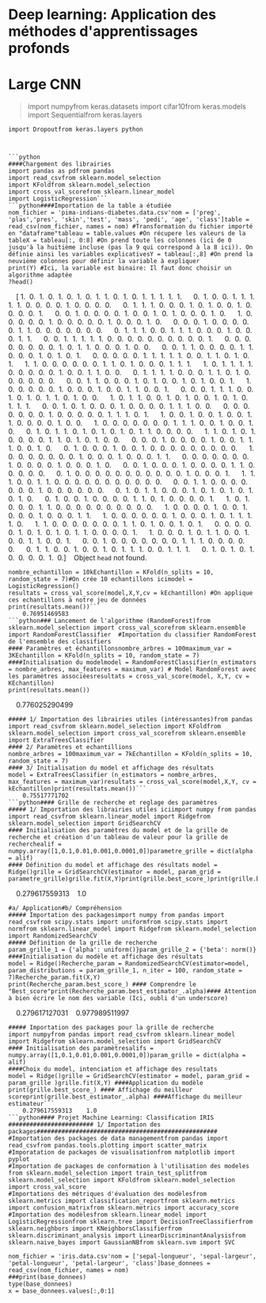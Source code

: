# Deep learning: Application des méthodes d'apprentissages profonds


# Large CNN 

> import numpyfrom keras.datasets
> import cifar10from keras.models 
> import Sequentialfrom keras.layers 



``` import Densefrom keras.layers 
import Dropoutfrom keras.layers python



```python
####Chargement des librairies 
import pandas as pdfrom pandas 
import read_csvfrom sklearn.model_selection
import KFoldfrom sklearn.model_selection 
import cross_val_scorefrom sklearn.linear_model 
import LogisticRegression```
```python####Importation de la table a étudiée
nom_fichier = 'pima-indians-diabetes.data.csv'nom = ['preg', 'plas','pres', 'skin','test', 'mass', 'pedi', 'age', 'class']table = read_csv(nom_fichier, names = nom) #Transformation du fichier importé en "dataframe"tableau = table.values #On récupere les valeurs de la tableX = tableau[:, 0:8] #On prend toute les colonnes (ici de 0 jusqu'à la huitième incluse (pas la 9 qui correspond à la 8 ici)). On définie ainsi les variables explicativesY = tableau[:,8] #On prend la neuvième colonnes pour définir la variable à expliquer
print(Y) #Ici, la variable est binaire: Il faut donc choisir un algorithme adaptée
?head()

```
    [ 1.  0.  1.  0.  1.  0.  1.  0.  1.  1.  0.  1.  0.  1.  1.  1.  1.  1.      0.  1.  0.  0.  1.  1.  1.  1.  1.  0.  0.  0.  0.  1.  0.  0.  0.  0.      0.  1.  1.  1.  0.  0.  0.  1.  0.  1.  0.  0.  1.  0.  0.  0.  0.  1.      0.  0.  1.  0.  0.  0.  0.  1.  0.  0.  1.  0.  1.  0.  0.  0.  1.  0.      1.  0.  0.  0.  0.  0.  1.  0.  0.  0.  0.  0.  1.  0.  0.  0.  1.  0.      0.  0.  0.  1.  0.  0.  0.  0.  0.  1.  1.  0.  0.  0.  0.  0.  0.  0.      0.  1.  1.  1.  0.  0.  1.  1.  1.  0.  0.  0.  1.  0.  0.  0.  1.  1.      0.  0.  1.  1.  1.  1.  1.  0.  0.  0.  0.  0.  0.  0.  0.  0.  0.  1.      0.  0.  0.  0.  0.  0.  0.  0.  1.  0.  1.  1.  0.  0.  0.  1.  0.  0.      0.  0.  1.  1.  0.  0.  0.  0.  1.  1.  0.  0.  0.  1.  0.  1.  0.  1.      0.  0.  0.  0.  0.  1.  1.  1.  1.  1.  0.  0.  1.  1.  0.  1.  0.  1.      1.  1.  0.  0.  0.  0.  0.  0.  1.  1.  0.  1.  0.  0.  0.  1.  1.  1.      1.  0.  1.  1.  1.  1.  0.  0.  0.  0.  0.  1.  0.  0.  1.  1.  0.  0.      0.  1.  1.  1.  1.  0.  0.  0.  1.  1.  0.  1.  0.  0.  0.  0.  0.  0.      0.  0.  1.  1.  0.  0.  0.  1.  0.  1.  0.  0.  1.  0.  1.  0.  0.  1.      1.  0.  0.  0.  0.  0.  1.  0.  0.  0.  1.  0.  0.  1.  1.  0.  0.  1.      0.  0.  0.  1.  1.  1.  0.  0.  1.  0.  1.  0.  1.  1.  0.  1.  0.  0.      1.  0.  1.  1.  0.  0.  1.  0.  1.  0.  0.  1.  0.  1.  0.  1.  1.  1.      0.  0.  1.  0.  1.  0.  0.  0.  1.  0.  0.  0.  0.  1.  1.  1.  0.  0.      0.  0.  0.  0.  0.  0.  0.  1.  0.  0.  0.  0.  0.  1.  1.  1.  0.  1.      1.  0.  0.  1.  0.  0.  1.  0.  0.  1.  1.  0.  0.  0.  0.  1.  0.  0.      1.  0.  0.  0.  0.  0.  0.  0.  1.  1.  1.  0.  0.  1.  0.  0.  1.  0.      0.  1.  0.  1.  1.  0.  1.  0.  1.  0.  1.  0.  1.  1.  0.  0.  0.  0.      1.  1.  0.  1.  0.  1.  0.  0.  0.  0.  1.  1.  0.  1.  0.  1.  0.  0.      0.  0.  0.  1.  0.  0.  0.  0.  1.  0.  0.  1.  1.  1.  0.  0.  1.  0.      0.  1.  0.  0.  0.  1.  0.  0.  1.  0.  0.  0.  0.  0.  0.  0.  0.  0.      1.  0.  0.  0.  0.  0.  0.  0.  1.  0.  0.  0.  1.  0.  0.  0.  1.  1.      0.  0.  0.  0.  0.  0.  0.  1.  0.  0.  0.  0.  1.  0.  0.  0.  1.  0.      0.  0.  1.  0.  0.  0.  1.  0.  0.  0.  0.  1.  1.  0.  0.  0.  0.  0.      0.  1.  0.  0.  0.  0.  0.  0.  0.  0.  0.  0.  0.  1.  0.  0.  0.  1.      1.  1.  1.  0.  0.  1.  1.  0.  0.  0.  0.  0.  0.  0.  0.  0.  0.  0.      0.  0.  1.  1.  0.  0.  0.  0.  0.  0.  0.  1.  0.  0.  0.  0.  0.  0.      0.  1.  0.  1.  1.  0.  0.  0.  1.  0.  1.  0.  1.  0.  1.  0.  1.  0.      0.  1.  0.  0.  1.  0.  0.  0.  0.  1.  1.  0.  1.  0.  0.  0.  0.  1.      1.  0.  1.  0.  0.  0.  1.  1.  0.  0.  0.  0.  0.  0.  0.  0.  0.  0.      1.  0.  0.  0.  0.  1.  0.  0.  1.  0.  0.  0.  1.  0.  0.  0.  1.  1.      1.  0.  0.  0.  0.  0.  0.  1.  0.  0.  0.  1.  0.  1.  1.  1.  1.  0.      1.  1.  0.  0.  0.  0.  0.  0.  0.  1.  1.  0.  1.  0.  0.  1.  0.  1.      0.  0.  0.  0.  0.  1.  0.  1.  0.  1.  0.  1.  1.  0.  0.  0.  0.  1.      1.  0.  0.  0.  1.  0.  1.  1.  0.  0.  1.  0.  0.  1.  1.  0.  0.  1.      0.  0.  1.  0.  0.  0.  0.  0.  0.  0.  1.  1.  1.  0.  0.  0.  0.  0.      0.  1.  1.  0.  0.  1.  0.  0.  1.  0.  1.  1.  1.  0.  0.  1.  1.  1.      0.  1.  0.  1.  0.  1.  0.  0.  0.  0.  1.  0.]    Object `head` not found.    
```python####Lancement de l'algorithme (ici, il s'agit de LogicticRegression)
nombre_echantillon = 10kEchantillon = KFold(n_splits = 10, random_state = 7)#On crée 10 echantillons icimodel = LogisticRegression()
resultats = cross_val_score(model,X,Y,cv = kEchantillon) #On applique ces echantillons à notre jeu de données
print(resultats.mean())```
    0.76951469583    
```python### Lancement de l'algorithme (RandomForest)from sklearn.model_selection import cross_val_scorefrom sklearn.ensemble import RandomForestClassifier  #Importation du classifier RandomForest de l'emsemble des classifiers
#### Paramètres et échantillonsnombre_arbres = 100maximum_var = 3KEchantillon = KFold(n_splits = 10, random_state = 7)
####Initialisation du modelmodel = RandomForestClassifier(n_estimators = nombre_arbres, max_features = maximum_var) # Model RandomForest avec les paramètres associéesresultats = cross_val_score(model, X,Y, cv = KEchantillon)
print(resultats.mean())
```
    0.776025290499    
```python#### Lancement de l'algorithme (ExtraTreesClassifier)
##### 1/ Importation des librairies utiles (intéressantes)from pandas import read_csvfrom sklearn.model_selection import KFoldfrom sklearn.model_selection import cross_val_scorefrom sklearn.ensemble import ExtraTreesClassifier
#### 2/ Paramètres et echantillions
nombre_arbres = 100maximum_var = 7kEchantillon = KFold(n_splits = 10, random_state = 7)
#### 3/ Initialisation du model et affichage des résultats
model = ExtraTreesClassifier (n_estimators = nombre_arbres, max_features = maximum_var)resultats = cross_val_score(model,X,Y, cv = kEchantillon)print(resultats.mean())```
    0.75517771702    
```python#### Grille de recherche et reglage des paramètres
##### 1/ Importation des librairies utiles iciimport numpy from pandas import read_csvfrom sklearn.linear_model import Ridgefrom sklearn.model_selection import GridSearchCV
#### Initialisation des paramètres du model et de la grille de recherche et création d'un tableau de valeur pour la grille de recherchealif = numpy.array([1,0.1,0.01,0.001,0.0001,0])parametre_grille = dict(alpha = alif)
#### Définition du model et affichage des résultats model = Ridge()grille = GridSearchCV(estimator = model, param_grid = parametre_grille)grille.fit(X,Y)print(grille.best_score_)print(grille.best_estimator_.alpha)
```
    0.279617559313    1.0    
```python#### Méthode1: Reglage de l'algorithme pour la méthode "Aléatoire"
#a/ Application#b/ Compréhension
##### Importation des packagesimport numpy from pandas import read_csvfrom scipy.stats import uniformfrom scipy.stats import normfrom sklearn.linear_model import Ridgefrom sklearn.model_selection import RandomizedSearchCV
##### Définition de la grille de recherche
param_grille_1 = {'alpha': uniform()}param_grille_2 = {'beta': norm()}
####Initialisation du modèle et affichage des résultats
model = Ridge()Recherche_param = RandomizedSearchCV(estimator=model, param_distributions = param_grille_1, n_iter = 100, random_state = 7)Recherche_param.fit(X,Y)
print(Recherche_param.best_score_) #### Comprendre le "Best_score"print(Recherche_param.best_estimator_.alpha)#### Attention à bien écrire le nom des variable (Ici, oubli d'un underscore)
```
    0.279617127031    0.977989511997    
```python#### Méthode2: Reglage de l'algorithme pour la méthode "de la grille de recherche"
##### Importation des packages pour la grille de recherche
import numpyfrom pandas import read_csvfrom sklearn.linear_model import Ridgefrom sklearn.model_selection import GridSearchCV
#### Initialisation des paramètresalifs = numpy.array([1,0.1,0.01,0.001,0.0001,0])param_grille = dict(alpha = alif)
####Choix du model, intenciation et affichage des resultats
model = Ridge()grille = GridSearchCV(estimator = model, param_grid = param_grille )grille.fit(X,Y) ####Application du modèle
print(grille.best_score_) #### Affichage du meilleur scoreprint(grille.best_estimator_.alpha) ####Affichage du meilleur estimateur```
    0.279617559313    1.0    
```python#### Projet Machine Learning: Classification IRIS
######################## 1/ Importation des packages###################################################
#Importation des packages de data managementfrom pandas import read_csvfrom pandas.tools.plotting import scatter_matrix
#Imporatation de packages de visualisationfrom matplotlib import pyplot
#Importation de packages de conformation à l'utilisation des modeles
from sklearn.model_selection import train_test_splitfrom sklearn.model_selection import KFoldfrom sklearn.model_selection import cross_val_score
#Importations des métriques d'évaluation des modèlesfrom sklearn.metrics import classification_reportfrom sklearn.metrics import confusion_matrixfrom sklearn.metrics import accuracy_score
#Importation des modèlesfrom sklearn.linear_model import LogisticRegressionfrom sklearn.tree import DecisionTreeClassifierfrom sklearn.neighbors import KNeighborsClassifierfrom sklearn.discriminant_analysis import LinearDiscriminantAnalysisfrom sklearn.naive_bayes import GaussianNBfrom sklearn.svm import SVC
```
```python########### 2/ Chargement des données de la base IRIS   ############################################
nom_fichier = 'iris.data.csv'nom = ['sepal-longueur', 'sepal-largeur', 'petal-longueur', 'petal-largeur', 'class']base_donnees = read_csv(nom_fichier, names = nom)
###print(base_donnees)
type(base_donnees)
x = base_donnees.values[:,0:1]
```
```python
```
